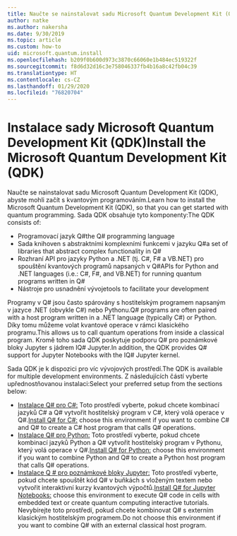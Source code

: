 ```yaml
---
title: Naučte se nainstalovat sadu Microsoft Quantum Development Kit (QDK)
author: natke
ms.author: nakersha
ms.date: 9/30/2019
ms.topic: article
ms.custom: how-to
uid: microsoft.quantum.install
ms.openlocfilehash: b209f0b600d973c3870c66060e1b484ec519322f
ms.sourcegitcommit: f8d6d32d16c3e758046337fb4b16a8c42fb04c39
ms.translationtype: HT
ms.contentlocale: cs-CZ
ms.lasthandoff: 01/29/2020
ms.locfileid: "76820704"
---
```

# <a name="install-the-microsoft-quantum-development-kit-qdk"></a><span data-ttu-id="93d01-102">Instalace sady Microsoft Quantum Development Kit (QDK)</span><span class="sxs-lookup"><span data-stu-id="93d01-102">Install the Microsoft Quantum Development Kit (QDK)</span></span>

<span data-ttu-id="93d01-103">Naučte se nainstalovat sadu Microsoft Quantum Development Kit (QDK), abyste mohli začít s kvantovým programováním.</span><span class="sxs-lookup"><span data-stu-id="93d01-103">Learn how to install the Microsoft Quantum Development Kit (QDK), so that you can get started with quantum programming.</span></span> <span data-ttu-id="93d01-104">Sada QDK obsahuje tyto komponenty:</span><span class="sxs-lookup"><span data-stu-id="93d01-104">The QDK consists of:</span></span>

- <span data-ttu-id="93d01-105">Programovací jazyk Q#</span><span class="sxs-lookup"><span data-stu-id="93d01-105">the Q# programming language</span></span>
- <span data-ttu-id="93d01-106">Sada knihoven s abstraktními komplexními funkcemi v jazyku Q#</span><span class="sxs-lookup"><span data-stu-id="93d01-106">a set of libraries that abstract complex functionality in Q#</span></span>
- <span data-ttu-id="93d01-107">Rozhraní API pro jazyky Python a .NET (tj. C#, F# a VB.NET) pro spouštění kvantových programů napsaných v Q#</span><span class="sxs-lookup"><span data-stu-id="93d01-107">APIs for Python and .NET languages (i.e.: C#, F#, and VB.NET) for running quantum programs written in Q#</span></span>
- <span data-ttu-id="93d01-108">Nástroje pro usnadnění vývoje</span><span class="sxs-lookup"><span data-stu-id="93d01-108">tools to facilitate your development</span></span>

<span data-ttu-id="93d01-109">Programy v Q# jsou často spárovány s hostitelským programem napsaným v jazyce .NET (obvykle C#) nebo Pythonu.</span><span class="sxs-lookup"><span data-stu-id="93d01-109">Q# programs are often paired with a host program written in a .NET language (typically C#) or Python.</span></span> <span data-ttu-id="93d01-110">Díky tomu můžeme volat kvantové operace v rámci klasického programu.</span><span class="sxs-lookup"><span data-stu-id="93d01-110">This allows us to call quantum operations from inside a classical program.</span></span>
<span data-ttu-id="93d01-111">Kromě toho sada QDK poskytuje podporu Q# pro poznámkové bloky Jupyter s jádrem IQ# Jupyter.</span><span class="sxs-lookup"><span data-stu-id="93d01-111">In addition, the QDK provides Q# support for Jupyter Notebooks with the IQ# Jupyter kernel.</span></span>

<span data-ttu-id="93d01-112">Sada QDK je k dispozici pro víc vývojových prostředí.</span><span class="sxs-lookup"><span data-stu-id="93d01-112">The QDK is available for multiple development environments.</span></span> <span data-ttu-id="93d01-113">Z následujících částí vyberte upřednostňovanou instalaci:</span><span class="sxs-lookup"><span data-stu-id="93d01-113">Select your preferred setup from the sections below:</span></span>

- <span data-ttu-id="93d01-114">[Instalace Q# pro C#:](xref:microsoft.quantum.install.cs) Toto prostředí vyberte, pokud chcete kombinací jazyků C# a Q# vytvořit hostitelský program v C#, který volá operace v Q#.</span><span class="sxs-lookup"><span data-stu-id="93d01-114">[Install Q# for C#:](xref:microsoft.quantum.install.cs) choose this environment if you want to combine C# and Q# to create a C# host program that calls Q# operations.</span></span>
- <span data-ttu-id="93d01-115">[Instalace Q# pro Python:](xref:microsoft.quantum.install.python) Toto prostředí vyberte, pokud chcete kombinací jazyků Python a Q# vytvořit hostitelský program v Pythonu, který volá operace v Q#.</span><span class="sxs-lookup"><span data-stu-id="93d01-115">[Install Q# for Python:](xref:microsoft.quantum.install.python) choose this environment if you want to combine Python and Q# to create a Python host program that calls Q# operations.</span></span>
- <span data-ttu-id="93d01-116">[Instalace Q # pro poznámkové bloky Jupyter:](xref:microsoft.quantum.install.jupyter) Toto prostředí vyberte, pokud chcete spouštět kód Q# v buňkách s vloženým textem nebo vytvořit interaktivní kurzy kvantových výpočtů.</span><span class="sxs-lookup"><span data-stu-id="93d01-116">[Install Q# for Jupyter Notebooks:](xref:microsoft.quantum.install.jupyter) choose this environment to execute Q# code in cells with embedded text or create quantum computing interactive tutorials.</span></span> <span data-ttu-id="93d01-117">Nevybírejte toto prostředí, pokud chcete kombinovat Q# s externím klasickým hostitelským programem.</span><span class="sxs-lookup"><span data-stu-id="93d01-117">Do not choose this environment if you want to combine Q# with an external classical host program.</span></span>
